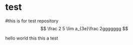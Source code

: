 # test
#this is for test repository
$$
\frac 2 5 \lim a_{3e}\frac 2ggggggg
$$

hello world this this a test